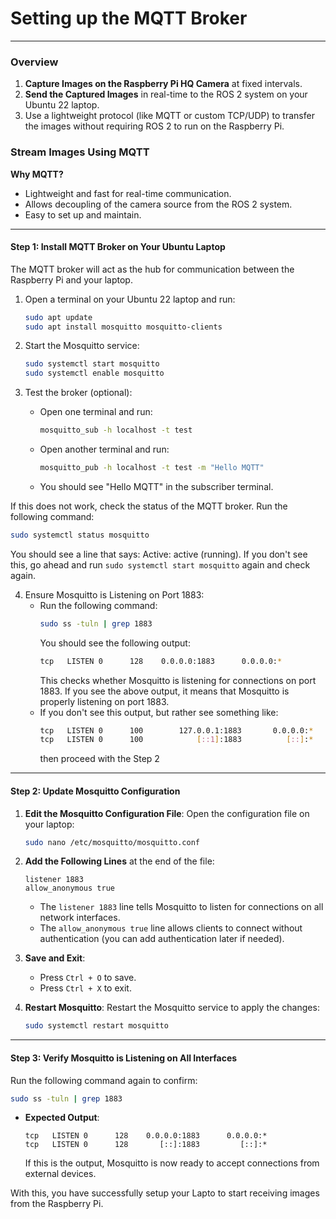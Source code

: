 # Setting up the MQTT Broker
---

### **Overview**
1. **Capture Images on the Raspberry Pi HQ Camera** at fixed intervals.
2. **Send the Captured Images** in real-time to the ROS 2 system on your Ubuntu 22 laptop.
3. Use a lightweight protocol (like MQTT or custom TCP/UDP) to transfer the images without requiring ROS 2 to run on the Raspberry Pi.


### **Stream Images Using MQTT**
**Why MQTT?**
- Lightweight and fast for real-time communication.
- Allows decoupling of the camera source from the ROS 2 system.
- Easy to set up and maintain.

---

#### **Step 1: Install MQTT Broker on Your Ubuntu Laptop**
The MQTT broker will act as the hub for communication between the Raspberry Pi and your laptop.

1. Open a terminal on your Ubuntu 22 laptop and run:
   ```bash
   sudo apt update
   sudo apt install mosquitto mosquitto-clients
   ```

2. Start the Mosquitto service:
   ```bash
   sudo systemctl start mosquitto
   sudo systemctl enable mosquitto
   ```

3. Test the broker (optional):
   - Open one terminal and run:
     ```bash
     mosquitto_sub -h localhost -t test
     ```
   - Open another terminal and run:
     ```bash
     mosquitto_pub -h localhost -t test -m "Hello MQTT"
     ```
   - You should see "Hello MQTT" in the subscriber terminal.

If this does not work, check the status of the MQTT broker. Run the following command: 
```bash
sudo systemctl status mosquitto
```

You should see a line that says: Active: active (running). If you don't see this, go ahead and run `sudo systemctl start mosquitto` again and check again. 

4. Ensure Mosquitto is Listening on Port 1883:
   - Run the following command:
     ```bash
     sudo ss -tuln | grep 1883
     ```
     You should see the following output:
     ```bash
     tcp   LISTEN 0      128    0.0.0.0:1883      0.0.0.0:*
     ```
     This checks whether Mosquitto is listening for connections on port 1883. If you see the above output, it means that Mosquitto is properly listening on port 1883.
   - If you don't see this output, but rather see something like:
     ```bash
     tcp   LISTEN 0      100        127.0.0.1:1883       0.0.0.0:*          
     tcp   LISTEN 0      100            [::1]:1883          [::]:*
     ```
     then proceed with the Step 2

---

#### **Step 2: Update Mosquitto Configuration**
1. **Edit the Mosquitto Configuration File**:
   Open the configuration file on your laptop:
   ```bash
   sudo nano /etc/mosquitto/mosquitto.conf
   ```

2. **Add the Following Lines** at the end of the file:
   ```
   listener 1883
   allow_anonymous true
   ```

   - The `listener 1883` line tells Mosquitto to listen for connections on all network interfaces.
   - The `allow_anonymous true` line allows clients to connect without authentication (you can add authentication later if needed).

3. **Save and Exit**:
   - Press `Ctrl + O` to save.
   - Press `Ctrl + X` to exit.

4. **Restart Mosquitto**:
   Restart the Mosquitto service to apply the changes:
   ```bash
   sudo systemctl restart mosquitto
   ```

---

#### **Step 3: Verify Mosquitto is Listening on All Interfaces**
Run the following command again to confirm:
```bash
sudo ss -tuln | grep 1883
```

- **Expected Output**:
  ```
  tcp   LISTEN 0      128    0.0.0.0:1883      0.0.0.0:*
  tcp   LISTEN 0      128       [::]:1883         [::]:*
  ```
  If this is the output, Mosquitto is now ready to accept connections from external devices.


With this, you have successfully setup your Lapto to start receiving images from the Raspberry Pi. 
